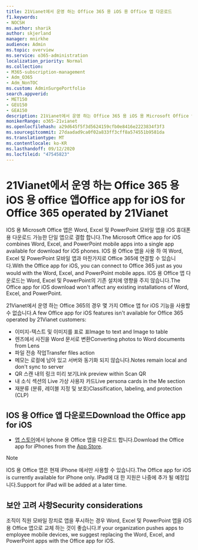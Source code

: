 ```yaml
---
title: 21Vianet에서 운영 하는 Office 365 용 iOS 용 Office 앱 다운로드
f1.keywords:
- NOCSH
ms.author: sharik
author: skjerland
manager: mnirkhe
audience: Admin
ms.topic: overview
ms.service: o365-administration
localization_priority: Normal
ms.collection:
- M365-subscription-management
- Adm_O365
- Adm_NonTOC
ms.custom: AdminSurgePortfolio
search.appverid:
- MET150
- GEU150
- GEA150
description: 21Vianet에서 운영 하는 Office 365 용 iOS 용 Microsoft Office 앱 및 중국의 고객을 위해이를 다운로드 하는 방법에 대해 자세히 알아보세요.
monikerRange: o365-21vianet
ms.openlocfilehash: a29d645f5f3d5624159cfb0e8416e2223834f3f3
ms.sourcegitcommit: 27daadad9ca0f02a833ff3cff8a574551b9581da
ms.translationtype: MT
ms.contentlocale: ko-KR
ms.lasthandoff: 09/12/2020
ms.locfileid: "47545823"
---
```

# <a name="office-app-for-ios-for-office-365-operated-by-21vianet"></a><span data-ttu-id="634a7-103">21Vianet에서 운영 하는 Office 365 용 iOS 용 office 앱</span><span class="sxs-lookup"><span data-stu-id="634a7-103">Office app for iOS for Office 365 operated by 21Vianet</span></span>

<span data-ttu-id="634a7-104">IOS 용 Microsoft Office 앱은 Word, Excel 및 PowerPoint 모바일 앱을 iOS 휴대폰용 다운로드 가능한 단일 앱으로 결합 합니다.</span><span class="sxs-lookup"><span data-stu-id="634a7-104">The Microsoft Office app for iOS combines Word, Excel, and PowerPoint mobile apps into a single app available for download for iOS phones.</span></span> <span data-ttu-id="634a7-105">IOS 용 Office 앱을 사용 하 여 Word, Excel 및 PowerPoint 모바일 앱과 마찬가지로 Office 365에 연결할 수 있습니다.</span><span class="sxs-lookup"><span data-stu-id="634a7-105">With the Office app for iOS, you can connect to Office 365 just as you would with the Word, Excel, and PowerPoint mobile apps.</span></span> <span data-ttu-id="634a7-106">IOS 용 Office 앱 다운로드는 Word, Excel 및 PowerPoint의 기존 설치에 영향을 주지 않습니다.</span><span class="sxs-lookup"><span data-stu-id="634a7-106">The Office app for iOS download won't affect any existing installations of Word, Excel, and PowerPoint.</span></span>

<span data-ttu-id="634a7-107">21Vianet에서 운영 하는 Office 365의 경우 몇 가지 Office 앱 for iOS 기능을 사용할 수 없습니다.</span><span class="sxs-lookup"><span data-stu-id="634a7-107">A few Office app for iOS features isn't available for Office 365 operated by 21Vianet customers:</span></span>

- <span data-ttu-id="634a7-108">이미지-텍스트 및 이미지를 표로 표</span><span class="sxs-lookup"><span data-stu-id="634a7-108">Image to text and Image to table</span></span> 
- <span data-ttu-id="634a7-109">렌즈에서 사진을 Word 문서로 변환</span><span class="sxs-lookup"><span data-stu-id="634a7-109">Converting photos to Word documents from Lens</span></span> 
- <span data-ttu-id="634a7-110">파일 전송 작업</span><span class="sxs-lookup"><span data-stu-id="634a7-110">Transfer files action</span></span> 
- <span data-ttu-id="634a7-111">메모는 로컬에 남아 있고 서버와 동기화 되지 않습니다.</span><span class="sxs-lookup"><span data-stu-id="634a7-111">Notes remain local and don't sync to server</span></span>
- <span data-ttu-id="634a7-112">QR 스캔 내의 링크 미리 보기</span><span class="sxs-lookup"><span data-stu-id="634a7-112">Link preview within Scan QR</span></span>
- <span data-ttu-id="634a7-113">내 소식 섹션의 Live 가상 사용자 카드</span><span class="sxs-lookup"><span data-stu-id="634a7-113">Live persona cards in the Me section</span></span>
- <span data-ttu-id="634a7-114">재분류 (분류, 레이블 지정 및 보호)</span><span class="sxs-lookup"><span data-stu-id="634a7-114">Classification, labeling, and protection (CLP)</span></span>


## <a name="download-the-office-app-for-ios"></a><span data-ttu-id="634a7-115">IOS 용 Office 앱 다운로드</span><span class="sxs-lookup"><span data-stu-id="634a7-115">Download the Office app for iOS</span></span>

- <span data-ttu-id="634a7-116">[앱 스토어](https://products.office.com/mobile/office?rtc=2)에서 Iphone 용 Office 앱을 다운로드 합니다.</span><span class="sxs-lookup"><span data-stu-id="634a7-116">Download the Office app for iPhones from the [App Store](https://products.office.com/mobile/office?rtc=2).</span></span> 

> [!NOTE]
> <span data-ttu-id="634a7-117">IOS 용 Office 앱은 현재 iPhone 에서만 사용할 수 있습니다.</span><span class="sxs-lookup"><span data-stu-id="634a7-117">The Office app for iOS is currently available for iPhone only.</span></span> <span data-ttu-id="634a7-118">IPad에 대 한 지원은 나중에 추가 될 예정입니다.</span><span class="sxs-lookup"><span data-stu-id="634a7-118">Support for iPad will be added at a later time.</span></span> 

## <a name="security-considerations"></a><span data-ttu-id="634a7-119">보안 고려 사항</span><span class="sxs-lookup"><span data-stu-id="634a7-119">Security considerations</span></span>

<span data-ttu-id="634a7-120">조직이 직원 모바일 장치로 앱을 푸시하는 경우 Word, Excel 및 PowerPoint 앱을 iOS 용 Office 앱으로 교체 하는 것이 좋습니다.</span><span class="sxs-lookup"><span data-stu-id="634a7-120">If your organization pushes apps to employee mobile devices, we suggest replacing the Word, Excel, and PowerPoint apps with the Office app for iOS.</span></span>  



